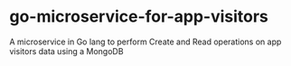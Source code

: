 # go-microservice-for-app-visitors
A microservice in Go lang to perform Create and Read operations on app visitors data using a MongoDB
